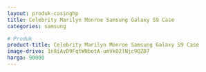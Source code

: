 ```yaml
---
layout: produk-casinghp
title: Celebrity Marilyn Monroe Samsung Galaxy S9 Case
categories: samsung

# Produk
product-title: Celebrity Marilyn Monroe Samsung Galaxy S9 Case
image-drive: 1n8iAvD9FqtWNbotA-umVkO2lNjc9QZD7
harga: 90000
---
```

